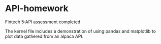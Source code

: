 # API-homework
Fintech 5:API assessment completed

The kernel file includes a demonstration of using pandas and matplotlib to plot data gathered from an alpaca API.
